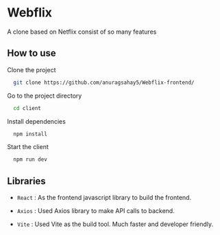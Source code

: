 # Webflix

A clone based on Netflix consist of so many features 


## How to use

Clone the project

```bash
  git clone https://github.com/anuragsahay5/Webflix-frontend/
```

Go to the project directory

```bash
  cd client
```

Install dependencies

```bash
  npm install
```

Start the client

```bash
  npm run dev
```

## Libraries

- ``` React ``` : As the frontend javascript library to build the frontend.

- ``` Axios ``` : Used Axios library to make API calls to backend.

- ``` Vite ``` : Used Vite as the build tool. Much faster and developer friendly.


